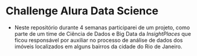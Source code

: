 # Challenge Alura Data Science
* Neste repositório durante 4 semanas participarei de um projeto, como parte de um time de  Ciência de Dados e Big Data da *InsightPlaces* que ficou responsável por auxiliar no processo de análise de dados dos imóveis localizados em alguns bairros da cidade do Rio de Janeiro.
